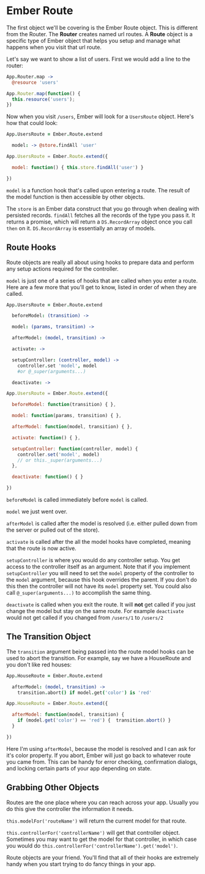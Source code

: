 # Ember Route

The first object we'll be covering is the Ember Route object. This is different from the Router. The **Router** creates named url routes. A **Route** object is a specific type of Ember object that helps you setup and manage what happens when you visit that url route.

Let's say we want to show a list of users. First we would add a line to the router:

```coffee
App.Router.map ->
  @resource 'users'
```
```javascript
App.Router.map(function() {
  this.resource('users');
})
```

Now when you visit `/users`, Ember will look for a `UsersRoute` object. Here's how that could look:

```coffee
App.UsersRoute = Ember.Route.extend

  model: -> @store.findAll 'user'
```
```javascript
App.UsersRoute = Ember.Route.extend({

  model: function() { this.store.findAll('user') }

})
```

`model` is a function hook that's called upon entering a route. The result of the model function is then accessible by other objects.

The `store` is an Ember data construct that you go through when dealing with persisted records. `findAll` fetches all the records of the type you pass it. It returns a promise, which will return a `DS.RecordArray` object once you call `then` on it. `DS.RecordArray` is essentially an array of models.

## Route Hooks

Route objects are really all about using hooks to prepare data and perform any setup actions required for the controller.

`model` is just one of a series of hooks that are called when you enter a route. Here are a few more that you'll get to know, listed in order of when they are called.

```coffee
App.UsersRoute = Ember.Route.extend

  beforeModel: (transition) ->

  model: (params, transition) ->

  afterModel: (model, transition) ->

  activate: ->

  setupController: (controller, model) ->
    controller.set 'model', model
    #or @_super(arguments...)

  deactivate: ->
```
```javascript
App.UsersRoute = Ember.Route.extend({

  beforeModel: function(transition) { },

  model: function(params, transition) { },

  afterModel: function(model, transition) { },

  activate: function() { },

  setupController: function(controller, model) {
    controller.set('model', model)
    // or this._super(arguments...)
  },

  deactivate: function() { }

})
```

`beforeModel` is called immediately before `model` is called.

`model` we just went over.

`afterModel` is called after the model is resolved (i.e. either pulled down from the server or pulled out of the store).

`activate` is called after the all the model hooks have completed, meaning that the route is now active.

`setupController` is where you would do any controller setup. You get access to the controller itself as an argument. Note that if you implement `setupController` you will need to set the `model` property of the controller to the `model` argument, because this hook overrides the parent. If you don't do this then the controller will not have its `model` property set. You could also call `@_super(arguments...)` to accomplish the same thing.

`deactivate` is called when you exit the route. It will **not** get called if you just change the model but stay on the same route. For example `deactivate` would not get called if you changed from `/users/1` to `/users/2`

## The Transition Object

The `transition` argument being passed into the route model hooks can be used to abort the transition. For example, say we have a HouseRoute and you don't like red houses:

```coffee
App.HouseRoute = Ember.Route.extend

  afterModel: (model, transition) ->
    transition.abort() if model.get('color') is 'red'
```
```javascript
App.HouseRoute = Ember.Route.extend({

  afterModel: function(model, transition) {
    if (model.get('color') == 'red') {  transition.abort() }
  }

})
```

Here I'm using `afterModel`, because the model is resolved and I can ask for it's color property. If you abort, Ember will just go back to whatever route you came from. This can be handy for error checking, confirmation dialogs, and locking certain parts of your app depending on state.

## Grabbing Other Objects

Routes are the one place where you can reach across your app. Usually you do this give the controller the information it needs.

`this.modelFor('routeName')` will return the current model for that route.

`this.controllerFor('controllerName')` will get that controller object. Sometimes you may want to get the model for that controller, in which case you would do `this.controllerFor('controllerName').get('model')`.

Route objects are your friend. You'll find that all of their hooks are extremely handy when you start trying to do fancy things in your app.
